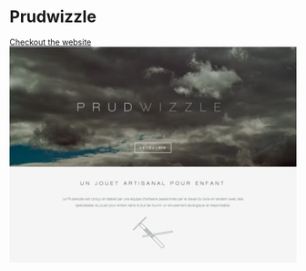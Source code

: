 <h1>Prudwizzle</h1>
<a href="https://d157rqmxrxj6ey.cloudfront.net/bonneaudargelos/42561/">Checkout the website</a>

<img src="https://raw.githubusercontent.com/juliendargelos/Prudwizzle/master/medias/snapshot.png"/>
